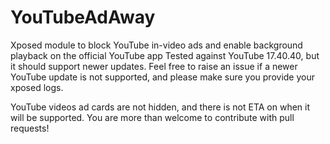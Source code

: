 # YouTubeAdAway
Xposed module to block YouTube in-video ads and enable background playback on the official YouTube app
Tested against YouTube 17.40.40, but it should support newer updates.
Feel free to raise an issue if a newer YouTube update is not supported, and please make sure you provide your xposed logs.

YouTube videos ad cards are not hidden, and there is not ETA on when it will be supported.
You are more than welcome to contribute with pull requests!